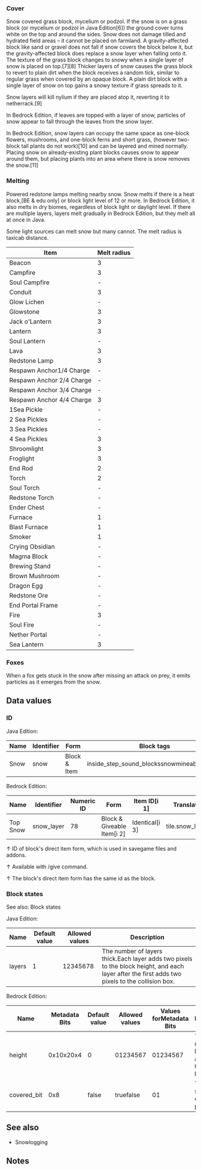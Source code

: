 ### Cover
Snow covered grass block, mycelium or podzol.
If the snow is on a grass block (or mycelium or podzol in Java Edition[6]) the ground cover turns white on the top and around the sides. Snow does not damage tilled and hydrated field areas – it cannot be placed on farmland. A gravity-affected block like sand or gravel does not fall if snow covers the block below it, but the gravity-affected block does replace a snow layer when falling onto it. The texture of the grass block changes to snowy when a single layer of snow is placed on top.[7][8] Thicker layers of snow causes the grass block to revert to plain dirt when the block receives a random tick, similar to regular grass when covered by an opaque block. A plain dirt block with a single layer of snow on top gains a snowy texture if grass spreads to it.

Snow layers will kill nylium if they are placed atop it, reverting it to netherrack.[9]

In Bedrock Edition, if leaves are topped with a layer of snow, particles of snow appear to fall through the leaves from the snow layer.

In Bedrock Edition, snow layers can occupy the same space as one-block flowers, mushrooms, and one-block ferns and short grass, (however two-block tall plants do not work)[10] and can be layered and mined normally. Placing snow on already-existing plant blocks causes snow to appear around them, but placing plants into an area where there is snow removes the snow.[11]

### Melting
Powered redstone lamps melting nearby snow.
Snow melts if there is a heat block,‌[BE & edu  only] or block light level of 12 or more. In Bedrock Edition, it also melts in dry biomes, regardless of block light or daylight level. If there are multiple layers, layers melt gradually in Bedrock Edition, but they melt all at once in Java.

Some light sources can melt snow but many cannot. The melt radius is taxicab distance.

| Item                      | Melt radius |
|---------------------------|-------------|
| Beacon                    | 3           |
| Campfire                  | 3           |
| Soul Campfire             | -           |
| Conduit                   | 3           |
| Glow Lichen               | -           |
| Glowstone                 | 3           |
| Jack o'Lantern            | 3           |
| Lantern                   | 3           |
| Soul Lantern              | -           |
| Lava                      | 3           |
| Redstone Lamp             | 3           |
| Respawn Anchor1/4 Charge  | -           |
| Respawn Anchor 2/4 Charge | -           |
| Respawn Anchor 3/4 Charge | -           |
| Respawn Anchor 4/4 Charge | 3           |
| 1Sea Pickle               | -           |
| 2 Sea Pickles             | -           |
| 3 Sea Pickles             | -           |
| 4 Sea Pickles             | 3           |
| Shroomlight               | 3           |
| Froglight                 | 3           |
| End Rod                   | 2           |
| Torch                     | 2           |
| Soul Torch                | -           |
| Redstone Torch            | -           |
| Ender Chest               | -           |
| Furnace                   | 1           |
| Blast Furnace             | 1           |
| Smoker                    | 1           |
| Crying Obsidian           | -           |
| Magma Block               | -           |
| Brewing Stand             | -           |
| Brown Mushroom            | -           |
| Dragon Egg                | -           |
| Redstone Ore              | -           |
| End Portal Frame          | -           |
| Fire                      | 3           |
| Soul Fire                 | -           |
| Nether Portal             | -           |
| Sea Lantern               | 3           |

### Foxes
When a fox gets stuck in the snow after missing an attack on prey, it emits particles as it emerges from the snow.

## Data values
### ID
Java Edition:

| Name | Identifier | Form         | Block tags                                  | Translation key      |
|------|------------|--------------|---------------------------------------------|----------------------|
| Snow | snow       | Block & Item | inside_step_sound_blockssnowmineable/shovel | block.minecraft.snow |

Bedrock Edition:

| Name     | Identifier | Numeric ID | Form                       | Item ID[i 1]   | Translation key      |
|----------|------------|------------|----------------------------|----------------|----------------------|
| Top Snow | snow_layer | 78         | Block & Giveable Item[i 2] | Identical[i 3] | tile.snow_layer.name |


↑ ID of block's direct item form, which is used in savegame files and addons.

↑ Available with /give command.

↑ The block's direct item form has the same id as the block.


### Block states
See also: Block states

Java Edition:

| Name   | Default value | Allowed values | Description                                                                                                                                     |
|--------|---------------|----------------|-------------------------------------------------------------------------------------------------------------------------------------------------|
| layers | 1             | 12345678       | The number of layers thick.Each layer adds two pixels to the block height, and each layer after the first adds two pixels to the collision box. |

Bedrock Edition:

| Name        | Metadata Bits | Default value | Allowed values | Values forMetadata Bits | Description                                           |
|-------------|---------------|---------------|----------------|-------------------------|-------------------------------------------------------|
| height      | 0x10x20x4     | 0             | 01234567       | 01234567                | The number of layers in addition to the bottom layer. |
| covered_bit | 0x8           | false         | truefalse      | 01                      | True if the snow is covering a plant.                 |



## See also
- Snowlogging

## Notes




